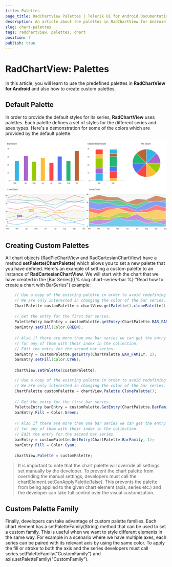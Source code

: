 ```yaml
---
title: Palettes
page_title: RadChartView Palettes | Telerik UI for Android Documentation
description: An article about the palettes in RadChartView for Android. This article explains how to use the predefined palettes in RadChartView and how to create custom palettes.
slug: chart-palettes
tags: radchartview, palettes, chart
position: 7
publish: true
---
```


# RadChartView: Palettes

In this article, you will learn to use the predefined palettes in **RadChartView for Android** and also how to create custom palettes.

## Default Palette

In order to provide the default styles for its series, **RadChartView** uses palettes. Each palette defines a set of styles for the different series and axes types. Here's a demonstration for some of the colors which are provided by the default palette:

![TelerikUI-Chart-Palettes](images/chart-palettes-1.png "Demo of Palettes in the chart.")

## Creating Custom Palettes

All chart objects (RadPieChartView and RadCartesianChartView) have a method **setPalette(ChartPalette)** which allows you to set a new palette that you have defined. Here's an example of setting a custom palette to an instance of **RadCartesianChartView**. We will start with the chart that we have created in the [Bar Series]({% slug chart-series-bar %} "Read how to create a chart with BarSeries") example:

```Java
	// Use a copy of the existing palette in order to avoid redefining the whole palette.
	// We are only interested in changing the color of the bar series.
	ChartPalette customPalette = chartView.getPalette().clonePalette();
	
	// Get the entry for the first bar series.
	PaletteEntry barEntry = customPalette.getEntry(ChartPalette.BAR_FAMILY);
	barEntry.setFill(Color.GREEN);
	
	// Also if there are more than one bar series we can get the entry
	// for any of them with their index in the collection.
	// Edit the entry for the second bar series.
	barEntry = customPalette.getEntry(ChartPalette.BAR_FAMILY, 1);
	barEntry.setFill(Color.CYAN);

	chartView.setPalette(customPalette);
```
```C#
	// Use a copy of the existing palette in order to avoid redefining the whole palette.
	// We are only interested in changing the color of the bar series.
	ChartPalette customPalette = chartView.Palette.ClonePalette();

	// Get the entry for the first bar series.
	PaletteEntry barEntry = customPalette.GetEntry(ChartPalette.BarFamily);
	barEntry.Fill = Color.Green;
	
	// Also if there are more than one bar series we can get the entry
	// for any of them with their index in the collection.
	// Edit the entry for the second bar series.
	barEntry = customPalette.GetEntry(ChartPalette.BarFamily, 1);
	barEntry.Fill = Color.Cyan;
	
	chartView.Palette = customPalette;
```

> It is important to note that the chart palette will override all settings set manually by the developer. To prevent the chart palette from overriding the manual settings, developers must
call the chartElement.setCanApplyPalette(false). This prevents the palette from being applied to the given chart element (axis, series etc.) and the developer can take full control over the visual customization.

## Custom Palette Family

Finally, developers can take advantage of custom palette families. Each chart element has a setPaletteFamily(String) method that can be used to set a custom family. This is useful when we want to style different
elements in the same way. For example in a scenario where we have multiple axes, each series can be paired with its relevant axis by using the same color. To apply the fill or stroke to both the axis and the series
developers must call series.setPaletteFamily("CustomFamily") and axis.setPaletteFamily("CustomFamily").

